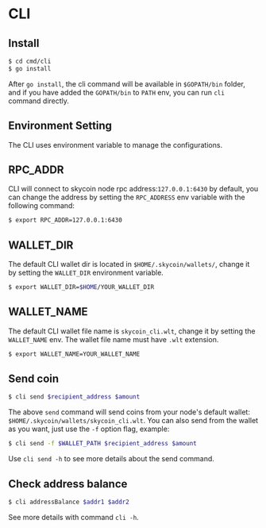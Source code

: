 # CLI

## Install

```bash
$ cd cmd/cli
$ go install
```

After `go install`, the cli command will be available in `$GOPATH/bin` folder, and if you
have added the `GOPATH/bin` to `PATH` env, you can run `cli` command directly.

## Environment Setting

The CLI uses environment variable to manage the configurations.

## RPC_ADDR

CLI will connect to skycoin node rpc address:`127.0.0.1:6430` by default,
you can change the address by setting the `RPC_ADDRESS` env variable
with the following command:

```bash
$ export RPC_ADDR=127.0.0.1:6430
```

## WALLET_DIR

The default CLI wallet dir is located in `$HOME/.skycoin/wallets/`, change it by setting the 
`WALLET_DIR` environment variable.

```bash
$ export WALLET_DIR=$HOME/YOUR_WALLET_DIR
```

## WALLET_NAME

The default CLI wallet file name is `skycoin_cli.wlt`, change it by setting the `WALLET_NAME` env.
The wallet file name must have `.wlt` extension.

```bash
$ export WALLET_NAME=YOUR_WALLET_NAME
```

## Send coin

```bash
$ cli send $recipient_address $amount
```

The above `send` command will send coins from your node's default wallet: `$HOME/.skycoin/wallets/skycoin_cli.wlt`. You can also send from the wallet
as you want, just use the `-f` option flag, example:

```bash
$ cli send -f $WALLET_PATH $recipient_address $amount
```

Use `cli send -h` to see more details about the send command.

## Check address balance

```bash
$ cli addressBalance $addr1 $addr2
```

See more details with command `cli -h`.